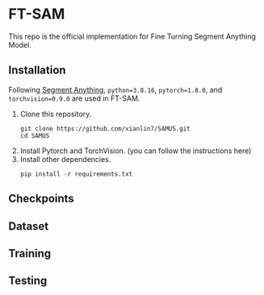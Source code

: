 # FT-SAM
This repo is the official implementation for Fine Turning Segment Anything Model.

## Installation
Following [Segment Anything](https://github.com/facebookresearch/segment-anything), `python=3.8.16`, `pytorch=1.8.0`, and `torchvision=0.9.0` are used in FT-SAM.
1. Clone this repository.
   ```
   git clone https://github.com/xianlin7/SAMUS.git
   cd SAMUS
   ```
2. Install Pytorch and TorchVision. (you can follow the instructions here)
3. Install other dependencies.
   ```
   pip install -r requirements.txt
   ```

## Checkpoints


## Dataset

## Training

## Testing


